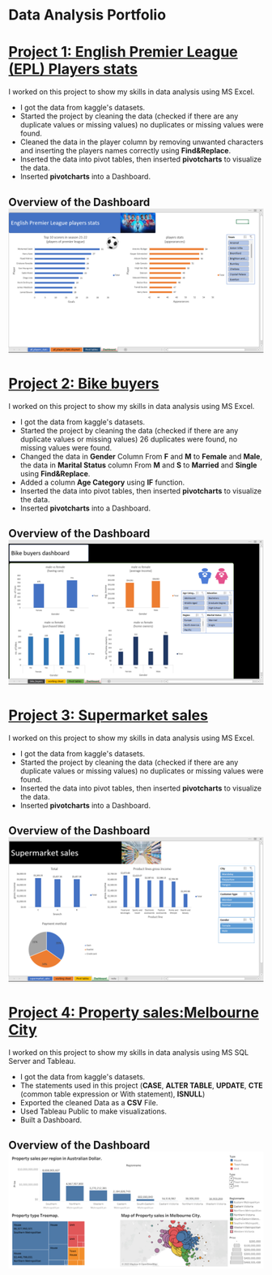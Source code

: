 # Data Analysis Portfolio


# [Project 1: English Premier League (EPL) Players stats](https://github.com/AhmedSayed97/Ahmed-s-Portfolio/blob/main/EPL_players_stats.xlsx)

I worked on this project to show my skills in data analysis using MS Excel.

* I got the data from kaggle's datasets.
* Started the project by cleaning the data (checked if there are any duplicate values or missing values) no duplicates or missing values were found.
* Cleaned the data in the player column by removing unwanted characters and inserting the players names correctly using **Find&Replace**.
* Inserted the data into pivot tables, then inserted **pivotcharts** to visualize the data.
* Inserted **pivotcharts** into a Dashboard.

## Overview of the Dashboard ![](https://github.com/AhmedSayed97/Ahmed-s-Portfolio/blob/main/pictures/EPL%20players%20stats.png)



# [Project 2: Bike buyers](https://github.com/AhmedSayed97/Ahmed-s-Portfolio/blob/main/bike_buyers.xlsx)

I worked on this project to show my skills in data analysis using MS Excel.

* I got the data from kaggle's datasets.
* Started the project by cleaning the data (checked if there are any duplicate values or missing values) 26 duplicates were found, no missing values were found.
* Changed the data in **Gender** Column From **F** and **M** to **Female** and **Male**, the data in **Marital Status** column From **M** and **S** to **Married** and **Single** using **Find&Replace**.
* Added a column **Age Category** using **IF** function.
* Inserted the data into pivot tables, then inserted **pivotcharts** to visualize the data.
* Inserted **pivotcharts** into a Dashboard.

## Overview of the Dashboard ![](https://github.com/AhmedSayed97/Ahmed-s-Portfolio/blob/main/pictures/Bike%20buyers.png)



# [Project 3: Supermarket sales](https://github.com/AhmedSayed97/Ahmed-s-Portfolio/blob/main/supermarket_sales.xlsx)

I worked on this project to show my skills in data analysis using MS Excel.

* I got the data from kaggle's datasets.
* Started the project by cleaning the data (checked if there are any duplicate values or missing values) no duplicates or missing values were found.
* Inserted the data into pivot tables, then inserted **pivotcharts** to visualize the data.
* Inserted **pivotcharts** into a Dashboard.

## Overview of the Dashboard ![](https://github.com/AhmedSayed97/Ahmed-s-Portfolio/blob/main/pictures/Supermarket%20sales.png)



# [Project 4: Property sales:Melbourne City](https://github.com/AhmedSayed97/Ahmed-s-Portfolio/blob/main/Property%20sales%20(Melbourne%20City).sql)

I worked on this project to show my skills in data analysis using MS SQL Server and Tableau.

* I got the data from kaggle's datasets.
* The statements used in this project (**CASE**, **ALTER TABLE**, **UPDATE**, **CTE** (common table expression or With statement), **ISNULL**)
* Exported the cleaned Data as a **CSV** File.
* Used Tableau Public to make visualizations.
* Built a Dashboard.

## Overview of the Dashboard ![](https://github.com/AhmedSayed97/Ahmed-s-Portfolio/blob/main/pictures/Property%20sales%20(Melbourne%20City).png)



